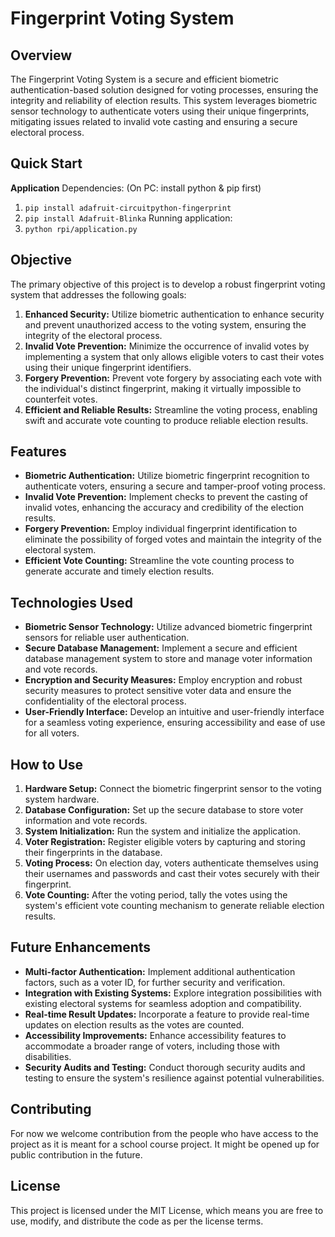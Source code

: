 # Fingerprint Voting System

## Overview
The Fingerprint Voting System is a secure and efficient biometric authentication-based solution designed for voting processes, ensuring the integrity and reliability of election results. This system leverages biometric sensor technology to authenticate voters using their unique fingerprints, mitigating issues related to invalid vote casting and ensuring a secure electoral process.

## Quick Start
**Application**
Dependencies:
  (On PC: install python & pip first)
  1. ```pip install adafruit-circuitpython-fingerprint```
  2. ```pip install Adafruit-Blinka```
Running application:
  1. ```python rpi/application.py```

## Objective
The primary objective of this project is to develop a robust fingerprint voting system that addresses the following goals:

1. **Enhanced Security:** Utilize biometric authentication to enhance security and prevent unauthorized access to the voting system, ensuring the integrity of the electoral process.
2. **Invalid Vote Prevention:** Minimize the occurrence of invalid votes by implementing a system that only allows eligible voters to cast their votes using their unique fingerprint identifiers.
3. **Forgery Prevention:** Prevent vote forgery by associating each vote with the individual's distinct fingerprint, making it virtually impossible to counterfeit votes.
4. **Efficient and Reliable Results:** Streamline the voting process, enabling swift and accurate vote counting to produce reliable election results.

## Features
- **Biometric Authentication:** Utilize biometric fingerprint recognition to authenticate voters, ensuring a secure and tamper-proof voting process.
- **Invalid Vote Prevention:** Implement checks to prevent the casting of invalid votes, enhancing the accuracy and credibility of the election results.
- **Forgery Prevention:** Employ individual fingerprint identification to eliminate the possibility of forged votes and maintain the integrity of the electoral system.
- **Efficient Vote Counting:** Streamline the vote counting process to generate accurate and timely election results.

## Technologies Used
- **Biometric Sensor Technology:** Utilize advanced biometric fingerprint sensors for reliable user authentication.
- **Secure Database Management:** Implement a secure and efficient database management system to store and manage voter information and vote records.
- **Encryption and Security Measures:** Employ encryption and robust security measures to protect sensitive voter data and ensure the confidentiality of the electoral process.
- **User-Friendly Interface:** Develop an intuitive and user-friendly interface for a seamless voting experience, ensuring accessibility and ease of use for all voters.

## How to Use
1. **Hardware Setup:** Connect the biometric fingerprint sensor to the voting system hardware.
2. **Database Configuration:** Set up the secure database to store voter information and vote records.
3. **System Initialization:** Run the system and initialize the application.
4. **Voter Registration:** Register eligible voters by capturing and storing their fingerprints in the database.
5. **Voting Process:** On election day, voters authenticate themselves using their usernames and passwords and cast their votes securely with their fingerprint.
6. **Vote Counting:** After the voting period, tally the votes using the system's efficient vote counting mechanism to generate reliable election results.

## Future Enhancements
- **Multi-factor Authentication:** Implement additional authentication factors, such as a voter ID, for further security and verification.
- **Integration with Existing Systems:** Explore integration possibilities with existing electoral systems for seamless adoption and compatibility.
- **Real-time Result Updates:** Incorporate a feature to provide real-time updates on election results as the votes are counted.
- **Accessibility Improvements:** Enhance accessibility features to accommodate a broader range of voters, including those with disabilities.
- **Security Audits and Testing:** Conduct thorough security audits and testing to ensure the system's resilience against potential vulnerabilities.

## Contributing
For now we welcome contribution from the people who have access to the project as it is meant for a school course project. It might be opened up for public contribution in the future.

## License
This project is licensed under the MIT License, which means you are free to use, modify, and distribute the code as per the license terms.
